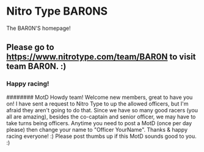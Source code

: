 # Nitro Type BAR0NS
The BAR0N'S homepage!

## Please go to https://www.nitrotype.com/team/BAR0N to visit team BAR0N. :)
### Happy racing!


######## MotD
Howdy team! Welcome new members, great to have you on! I have sent a request to Nitro Type to up the allowed officers, but I'm afraid they aren't going to do that. Since we have so many good racers (you all are amazing), besides the co-captain and senior officer, we may have to take turns being officers. Anytime you need to post a MotD (once per day please) then change your name to "Officer YourName". Thanks & happy racing everyone! :) Please post thumbs up if this MotD sounds good to you. :) 
